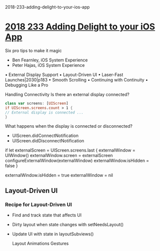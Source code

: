 

2018-233-adding-delight-to-your-ios-app


# [2018 233 Adding Delight to your iOS App](https://developer.apple.com/videos/play/wwdc2018/233/)

Six pro tips to make it magic

- Ben Fearnley, iOS System Experience
- Peter Hajas, iOS System Experience


• External Display Support
• Layout-Driven UI
• Laser-Fast Launches|2030|p183
• Smooth Scrolling
• Continuing with Continuity
• Debugging Like a Pro





Handling Connectivity
Is there an external display connected?

```swift
class var screens: [UIScreen]
if UIScreen.screens.count > 1 {
// External display is connected ...
}
```

What happens when the display is connected or disconnected?

- UIScreen.didConnectNotification
- UIScreen.didDisconnectNotification


if let externalScreen = UIScreen.screens.last {
    externalWindow = UIWindow()
    externalWindow.screen = externalScreen
    configureExternalWindow(externalWindow)
    externalWindow.isHidden = false
}

 
externalWindow.isHidden = true
externalWindow = nil

## Layout-Driven UI

### Recipe for Layout-Driven UI

- Find and track state that affects UI
- Dirty layout when state changes with setNeedsLayout()
- Update UI with state in layoutSubviews()


   Layout Animations Gestures
